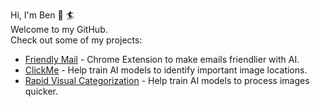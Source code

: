 Hi, I'm Ben 👋 🏄  
Welcome to my GitHub.  
Check out some of my projects:
- [Friendly Mail](https://github.com/benhduong/friendlymail) - Chrome Extension to make emails friendlier with AI.
- [ClickMe](https://clickme.clps.brown.edu/) - Help train AI models to identify important image locations.
- [Rapid Visual Categorization](https://rvis.clps.brown.edu/) - Help train AI models to process images quicker.
